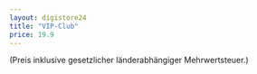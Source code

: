 ```yaml
---
layout: digistore24
title: "VIP-Club"
price: 19.9
---
```

(Preis inklusive gesetzlicher l&#xE4;nderabh&#xE4;ngiger Mehrwertsteuer.)